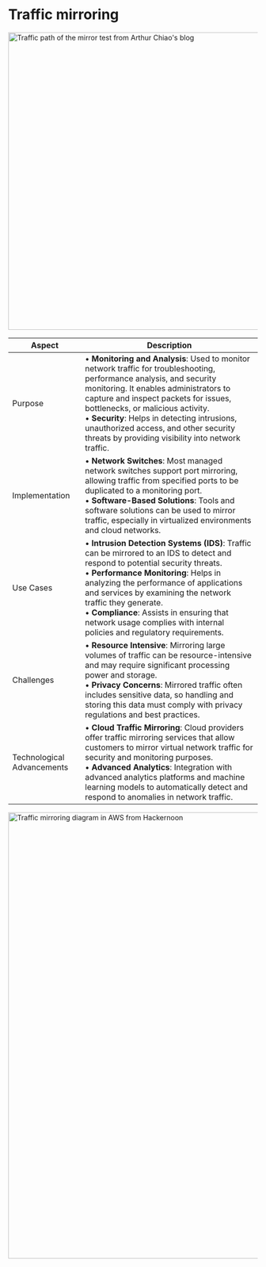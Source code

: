 # Traffic mirroring

<img src="https://arthurchiao.art/assets/img/traffic-mirror-with-tc-and-tunneling/mirror-traffic-path.png" alt="Traffic path of the mirror test from Arthur Chiao's blog" width=600 >

| Aspect                   | Description                                                                                                                                          |
|--------------------------|------------------------------------------------------------------------------------------------------------------------------------------------------|
| Purpose                  | • **Monitoring and Analysis**: Used to monitor network traffic for troubleshooting, performance analysis, and security monitoring. It enables administrators to capture and inspect packets for issues, bottlenecks, or malicious activity. <br> • **Security**: Helps in detecting intrusions, unauthorized access, and other security threats by providing visibility into network traffic. |
| Implementation           | • **Network Switches**: Most managed network switches support port mirroring, allowing traffic from specified ports to be duplicated to a monitoring port. <br> • **Software-Based Solutions**: Tools and software solutions can be used to mirror traffic, especially in virtualized environments and cloud networks. |
| Use Cases                | • **Intrusion Detection Systems (IDS)**: Traffic can be mirrored to an IDS to detect and respond to potential security threats. <br> • **Performance Monitoring**: Helps in analyzing the performance of applications and services by examining the network traffic they generate. <br> • **Compliance**: Assists in ensuring that network usage complies with internal policies and regulatory requirements. |
| Challenges               | • **Resource Intensive**: Mirroring large volumes of traffic can be resource-intensive and may require significant processing power and storage. <br> • **Privacy Concerns**: Mirrored traffic often includes sensitive data, so handling and storing this data must comply with privacy regulations and best practices. |
| Technological Advancements | • **Cloud Traffic Mirroring**: Cloud providers offer traffic mirroring services that allow customers to mirror virtual network traffic for security and monitoring purposes. <br> • **Advanced Analytics**: Integration with advanced analytics platforms and machine learning models to automatically detect and respond to anomalies in network traffic. |

<img src="https://hackernoon.imgix.net/images/o44gm3yz9.jpg" alt="Traffic mirroring diagram in AWS from Hackernoon" width=900 >